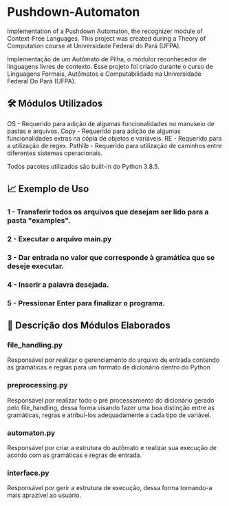# Pushdown-Automaton

Implementation of a Pushdown Automaton, the recognizer module of Context-Free Languages. This project was created during a Theory of Computation course at Universidade Federal do Pará (UFPA).

Implementação de um Autômato de Pilha, o módulor reconhecedor de linguagens livres de contexto. Esse projeto foi criado durante o curso de Linguagens Formais, Autômatos e Computabilidade na Universidade Federal Do Pará (UFPA).

## 🛠 Módulos Utilizados
OS - Requerido para adição de algumas funcionalidades no manuseio de pastas e arquivos.
Copy - Requerido para adição de algumas funcionalidades extras na cópia de objetos e variáveis.
RE - Requerido para a utilização de regex.
Pathlib - Requerido para utilização de caminhos entre diferentes sistemas operacionais.

Todos pacotes utilizados são built-in do Python 3.8.5.

## 📈 Exemplo de Uso

### 1 - Transferir todos os arquivos que desejam ser lido para a pasta "examples".

### 2 - Executar o arquivo main.py

### 3 - Dar entrada no valor que corresponde à gramática que se deseje executar.

### 4 - Inserir a palavra desejada.

### 5 - Pressionar Enter para finalizar o programa.


## 📖 Descrição dos Módulos Elaborados

### file_handling.py

Responsável por realizar o gerenciamento do arquivo de entrada contendo as gramáticas e regras para um formato de dicionário dentro do Python

### preprocessing.py

Responsável por realizar todo o pré processamento do dicionário gerado pelo file_handling, dessa forma visando fazer uma boa distinção entre as gramáticas, regras e atribuí-los
adequadamente a cada tipo de variável.

### automaton.py

Responsável por criar a estrutura do autômato e realizar sua execução de acordo com as gramáticas e regras de entrada.

### interface.py

Responsável por gerir a estrutura de execução, dessa forma tornando-a mais aprazível ao usuário.
